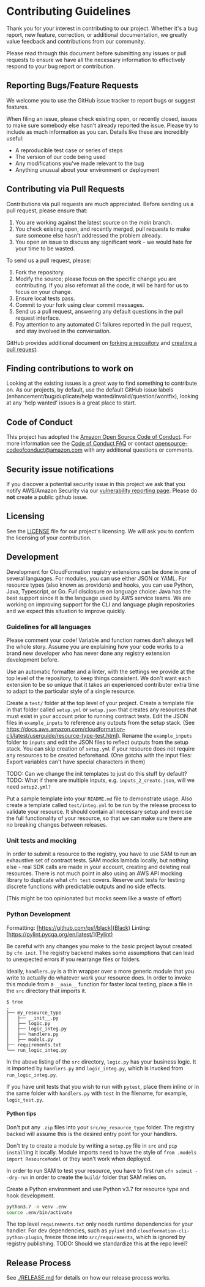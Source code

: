 # Contributing Guidelines

Thank you for your interest in contributing to our project. Whether it's a bug
report, new feature, correction, or additional documentation, we greatly value
feedback and contributions from our community.

Please read through this document before submitting any issues or pull requests
to ensure we have all the necessary information to effectively respond to your
bug report or contribution.


## Reporting Bugs/Feature Requests

We welcome you to use the GitHub issue tracker to report bugs or suggest features.

When filing an issue, please check existing open, or recently closed, issues to
make sure somebody else hasn't already reported the issue. Please try to
include as much information as you can. Details like these are incredibly
useful:

* A reproducible test case or series of steps
* The version of our code being used
* Any modifications you've made relevant to the bug
* Anything unusual about your environment or deployment


## Contributing via Pull Requests
Contributions via pull requests are much appreciated. Before sending us a pull request, please ensure that:

1. You are working against the latest source on the *main* branch.
2. You check existing open, and recently merged, pull requests to make sure someone else hasn't addressed the problem already.
3. You open an issue to discuss any significant work - we would hate for your time to be wasted.

To send us a pull request, please:

1. Fork the repository.
2. Modify the source; please focus on the specific change you are contributing. If you also reformat all the code, it will be hard for us to focus on your change.
3. Ensure local tests pass.
4. Commit to your fork using clear commit messages.
5. Send us a pull request, answering any default questions in the pull request interface.
6. Pay attention to any automated CI failures reported in the pull request, and stay involved in the conversation.

GitHub provides additional document on [forking a repository](https://help.github.com/articles/fork-a-repo/) and
[creating a pull request](https://help.github.com/articles/creating-a-pull-request/).


## Finding contributions to work on
Looking at the existing issues is a great way to find something to contribute on. As our projects, by default, use the default GitHub issue labels (enhancement/bug/duplicate/help wanted/invalid/question/wontfix), looking at any 'help wanted' issues is a great place to start.


## Code of Conduct
This project has adopted the [Amazon Open Source Code of Conduct](https://aws.github.io/code-of-conduct).
For more information see the [Code of Conduct FAQ](https://aws.github.io/code-of-conduct-faq) or contact
opensource-codeofconduct@amazon.com with any additional questions or comments.


## Security issue notifications
If you discover a potential security issue in this project we ask that you notify AWS/Amazon Security via our [vulnerability reporting page](http://aws.amazon.com/security/vulnerability-reporting/). Please do **not** create a public github issue.


## Licensing

See the [LICENSE](LICENSE) file for our project's licensing. We will ask you to confirm the licensing of your contribution.

## Development

Development for CloudFormation registry extensions can be done in one of
several languages. For modules, you can use either JSON or YAML. For resource
types (also known as providers) and hooks, you can use Python, Java,
Typescript, or Go. Full disclosure on language choice: Java has the best
support since it is the language used by AWS service teams. We are working
on improving support for the CLI and language plugin repositories and we expect
this situation to improve quickly.

### Guidelines for all languages

Please comment your code! Variable and function names don't always tell the
whole story. Assume you are explaining how your code works to a brand new
developer who has never done any registry extension development before.

Use an automatic formatter and a linter, with the settings we provide at the
top level of the repository, to keep things consistent. We don't want each
extension to be so unique that it takes an experienced contributer extra time
to adapt to the particular style of a single resource.

Create a `test/` folder at the top level of your project.  Create a template
file in that folder called `setup.yml` or `setup.json` that creates any
resources that must exist in your account prior to running contract tests. Edit
the JSON files in `example_inputs` to reference any outputs from the setup
stack. (See
https://docs.aws.amazon.com/cloudformation-cli/latest/userguide/resource-type-test.html).
Rename the `example_inputs` folder to `inputs` and edit the JSON files to
reflect outputs from the setup stack. You can skip creation of `setup.yml` if your 
resource does not require any resources to be created beforehand. (One gotcha with the input files: Export variables can't have special characters in them)

TODO: Can we change the init templates to just do this stuff by default?
TODO: What if there are multiple inputs, e.g. `inputs_2_create.json`, will we need `setup2.yml?`

Put a sample template into your `README.md` file to demonstrate usage. Also
create a template called `test/integ.yml` to be run by the release process to
validate your resource. It should contain all necessary setup and exercise the
full functionality of your resource, so that we can make sure there are no
breaking changes between releases.

### Unit tests and mocking

In order to submit a resource to the registry, you have to use SAM to run an
exhaustive set of contract tests. SAM mocks lambda locally, but nothing else -
real SDK calls are made in your account, creating and deleting real resources.
There is not much point in also using an AWS API mocking library to duplicate
what `cfn test` covers. Reserve unit tests for testing discrete functions with
predictable outputs and no side effects.

(This might be too opinionated but mocks seem like a waste of effort)

### Python Development

Formatting: [https://github.com/psf/black](Black)
Linting: [https://pylint.pycqa.org/en/latest/](Pylint)

Be careful with any changes you make to the basic project layout created by
`cfn init`. The registry backend makes some assumptions that can lead to
unexpected errors if you rearrange files or folders.

Ideally, `handlers.py` is a thin wrapper over a more generic module that you
write to actually do whatever work your resource does. In order to invoke this
module from a `__main__` function for faster local testing, place a file in
the `src` directory that imports it.

```
$ tree
.
├── my_resource_type
│   ├── __init__.py
│   ├── logic.py
│   ├── logic_integ.py
│   ├── handlers.py
│   ├── models.py
├── requirements.txt
└── run_logic_integ.py
```

In the above listing of the `src` directory, `logic.py` has your business
logic. It is imported by `handlers.py` and `logic_integ.py`, which is invoked
from `run_logic_integ.py`.

If you have unit tests that you wish to run with `pytest`, place them inline or
in the same folder with `handlers.py` with `test` in the filename, for example,
`logic_test.py`.

#### Python tips

Don't put any `.zip` files into your `src/my_resource_type` folder. The
registry backed will assume this is the desired entry point for your handlers.

Don't try to create a module by writing a `setup.py` file in `src` and `pip
install`ing it locally. Module imports need to have the style of `from .models
import ResourceModel` or they won't work when deployed.

In order to run SAM to test your resource, you have to first run `cfn submit
--dry-run` in order to create the `build/` folder that SAM relies on.

Create a Python environment and use Python v3.7 for resource type and hook development.

```sh
python3.7 -m venv .env
source .env/bin/activate
```

The top level `requirements.txt` only needs runtime dependencies for your
handler. For dev dependencies, such as `pylint` and
`cloudformation-cli-python-plugin`, freeze those into `src/requirements`, which
is ignored by registry publishing. TODO: Should we standardize this at the repo
level?

## Release Process

See [./RELEASE.md](RELEASE.md) for details on how our release process works.

